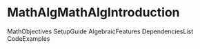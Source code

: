 # MathAlgMathAlgIntroduction
MathObjectives
SetupGuide
AlgebraicFeatures
DependenciesList
CodeExamples
